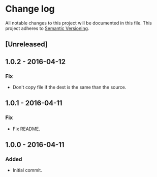 # Change log

All notable changes to this project will be documented in this file.
This project adheres to [Semantic Versioning](http://semver.org/).

## [Unreleased]

## 1.0.2 - 2016-04-12
### Fix
  - Don't copy file if the dest is the same than the source.

## 1.0.1 - 2016-04-11
### Fix
  - Fix README.

## 1.0.0 - 2016-04-11
### Added
  - Initial commit.
